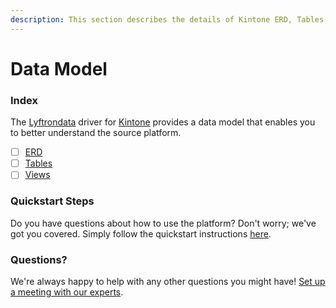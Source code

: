 ```yaml
---
description: This section describes the details of Kintone ERD, Tables, and Views.
---
```


# Data Model

### Index

The  [Lyftrondata](https://www.lyftrondata.com/) driver for [Kintone](https://www.lyftrondata.com/integration/business-analytics/kintone/) provides a data model that enables you to better understand the source platform.

* [ ] [ERD](erd.md)
* [ ] [Tables](tables.md)
* [ ] [Views](views.md)

### Quickstart Steps

Do you have questions about how to use the platform? Don't worry; we've got you covered. Simply follow the quickstart instructions [here](../README.md).


### Questions? <a href="#questions" id="questions"></a>

We're always happy to help with any other questions you might have! [Set up a meeting with our experts](https://www.lyftrondata.com/book-a-meeting/).

